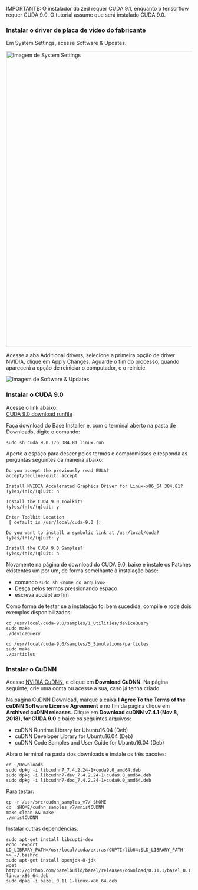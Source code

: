 IMPORTANTE: O instalador da zed requer CUDA 9.1, enquanto o tensorflow requer CUDA 9.0. O tutorial assume que será instalado CUDA 9.0.

### Instalar o driver de placa de vídeo do fabricante
Em System Settings, acesse Software & Updates.

<img src="https://github.com/LCAD-UFES/carmen_lcad/blob/master/doc/cuda_installation/settings_screenshot.png" width="800" title="Imagem de System Settings">

Acesse a aba Additional drivers, selecione a primeira opção de driver NVIDIA, clique em Apply Changes. Aguarde o fim do processo, quando aparecerá a opção de reiniciar o computador, e o reinicie.

![Imagem de Software & Updates](https://github.com/LCAD-UFES/carmen_lcad/blob/master/doc/cuda_installation/additional_drivers_screenshot.png)


### Instalar o CUDA 9.0

Acesse o link abaixo:\
[CUDA 9.0 download runfile](https://developer.nvidia.com/cuda-90-download-archive?target_os=Linux&target_arch=x86_64&target_distro=Ubuntu&target_version=1604&target_type=runfilelocal)

Faça download do Base Installer e, com o terminal aberto na pasta de Downloads, digite o comando:
```
sudo sh cuda_9.0.176_384.81_linux.run
```
Aperte a espaço para descer pelos termos e compromissos e responda as perguntas seguintes da maneira abaixo:
```
Do you accept the previously read EULA?
accept/decline/quit: accept

Install NVIDIA Accelerated Graphics Driver for Linux-x86_64 384.81?
(y)es/(n)o/(q)uit: n

Install the CUDA 9.0 Toolkit?
(y)es/(n)o/(q)uit: y

Enter Toolkit Location
 [ default is /usr/local/cuda-9.0 ]: 

Do you want to install a symbolic link at /usr/local/cuda?
(y)es/(n)o/(q)uit: y

Install the CUDA 9.0 Samples?
(y)es/(n)o/(q)uit: n
```

Novamente na página de download do CUDA 9.0, baixe e instale os Patches existentes um por um, de forma semelhante à instalação base:
- comando `sudo sh <nome do arquivo>`
- Desça pelos termos pressionando espaço
- escreva accept ao fim

Como forma de testar se a instalação foi bem sucedida, compile e rode dois exemplos disponibilizados:
```
cd /usr/local/cuda-9.0/samples/1_Utilities/deviceQuery
sudo make
./deviceQuery
```
```
cd /usr/local/cuda-9.0/samples/5_Simulations/particles
sudo make
./particles
```

### Instalar o CuDNN
Acesse [NVIDIA CuDNN](https://developer.nvidia.com/cudnn), e clique em **Download CuDNN**. Na página seguinte, crie uma conta ou acesse a sua, caso já tenha criado.

Na página CuDNN Download, marque a caixa  **I Agree To the Terms of the cuDNN Software License Agreement** e no fim da página clique em **Archived cuDNN releases**. Clique em **Download cuDNN v7.4.1 (Nov 8, 2018), for CUDA 9.0** e baixe os seguintes arquivos:
- cuDNN Runtime Library for Ubuntu16.04 (Deb)
- cuDNN Developer Library for Ubuntu16.04 (Deb)
- cuDNN Code Samples and User Guide for Ubuntu16.04 (Deb)

Abra o terminal na pasta dos downloads e instale os três pacotes:
```
cd ~/Downloads
sudo dpkg -i libcudnn7_7.4.2.24-1+cuda9.0_amd64.deb
sudo dpkg -i libcudnn7-dev_7.4.2.24-1+cuda9.0_amd64.deb
sudo dpkg -i libcudnn7-doc_7.4.2.24-1+cuda9.0_amd64.deb
```
Para testar:
```
cp -r /usr/src/cudnn_samples_v7/ $HOME
cd  $HOME/cudnn_samples_v7/mnistCUDNN
make clean && make
./mnistCUDNN
```
Instalar outras dependências:
```
sudo apt-get install libcupti-dev
echo 'export LD_LIBRARY_PATH=/usr/local/cuda/extras/CUPTI/lib64:$LD_LIBRARY_PATH' >> ~/.bashrc
sudo apt-get install openjdk-8-jdk
wget https://github.com/bazelbuild/bazel/releases/download/0.11.1/bazel_0.11.1-linux-x86_64.deb
sudo dpkg -i bazel_0.11.1-linux-x86_64.deb
```
